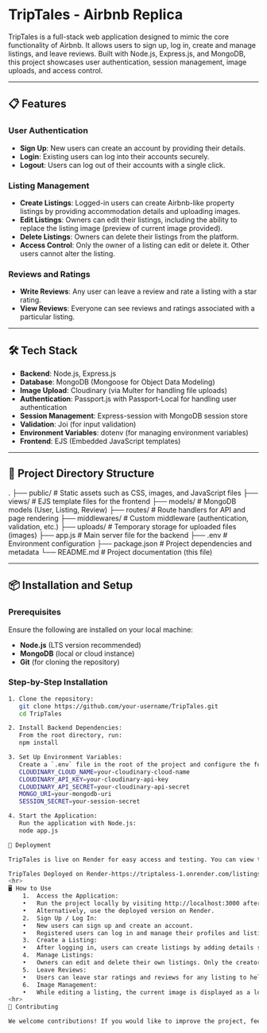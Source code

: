 # TripTales - Airbnb Replica

TripTales is a full-stack web application designed to mimic the core functionality of Airbnb. It allows users to sign up, log in, create and manage listings, and leave reviews. Built with Node.js, Express.js, and MongoDB, this project showcases user authentication, session management, image uploads, and access control.

---

## 📋 Features

### User Authentication
- **Sign Up**: New users can create an account by providing their details.
- **Login**: Existing users can log into their accounts securely.
- **Logout**: Users can log out of their accounts with a single click.

### Listing Management
- **Create Listings**: Logged-in users can create Airbnb-like property listings by providing accommodation details and uploading images.
- **Edit Listings**: Owners can edit their listings, including the ability to replace the listing image (preview of current image provided).
- **Delete Listings**: Owners can delete their listings from the platform.
- **Access Control**: Only the owner of a listing can edit or delete it. Other users cannot alter the listing.

### Reviews and Ratings
- **Write Reviews**: Any user can leave a review and rate a listing with a star rating.
- **View Reviews**: Everyone can see reviews and ratings associated with a particular listing.

---

## 🛠️ Tech Stack
- **Backend**: Node.js, Express.js
- **Database**: MongoDB (Mongoose for Object Data Modeling)
- **Image Upload**: Cloudinary (via Multer for handling file uploads)
- **Authentication**: Passport.js with Passport-Local for handling user authentication
- **Session Management**: Express-session with MongoDB session store
- **Validation**: Joi (for input validation)
- **Environment Variables**: dotenv (for managing environment variables)
- **Frontend**: EJS (Embedded JavaScript templates)

---

## 📂 Project Directory Structure
.
├── public/                 # Static assets such as CSS, images, and JavaScript files
├── views/                  # EJS template files for the frontend
├── models/                 # MongoDB models (User, Listing, Review)
├── routes/                 # Route handlers for API and page rendering
├── middlewares/            # Custom middleware (authentication, validation, etc.)
├── uploads/                # Temporary storage for uploaded files (images)
├── app.js                  # Main server file for the backend
├── .env                    # Environment configuration
├── package.json            # Project dependencies and metadata
└── README.md               # Project documentation (this file)

---

## 📦 Installation and Setup

### Prerequisites

Ensure the following are installed on your local machine:
- **Node.js** (LTS version recommended)
- **MongoDB** (local or cloud instance)
- **Git** (for cloning the repository)

### Step-by-Step Installation

```bash
1. Clone the repository:
   git clone https://github.com/your-username/TripTales.git
   cd TripTales

2. Install Backend Dependencies:
   From the root directory, run:
   npm install

3. Set Up Environment Variables:
   Create a `.env` file in the root of the project and configure the following variables:
   CLOUDINARY_CLOUD_NAME=your-cloudinary-cloud-name
   CLOUDINARY_API_KEY=your-cloudinary-api-key
   CLOUDINARY_API_SECRET=your-cloudinary-api-secret
   MONGO_URI=your-mongodb-uri
   SESSION_SECRET=your-session-secret

4. Start the Application:
   Run the application with Node.js:
   node app.js

🚀 Deployment

TripTales is live on Render for easy access and testing. You can view the deployed version here:

TripTales Deployed on Render-https://triptaless-1.onrender.com/listings
<hr>
🖥️ How to Use
	1.	Access the Application:
	•	Run the project locally by visiting http://localhost:3000 after following the installation steps.
	•	Alternatively, use the deployed version on Render.
	2.	Sign Up / Log In:
	•	New users can sign up and create an account.
	•	Registered users can log in and manage their profiles and listings.
	3.	Create a Listing:
	•	After logging in, users can create listings by adding details such as property type, location, and uploading images.
	4.	Manage Listings:
	•	Owners can edit and delete their own listings. Only the creator of the listing can perform these actions.
	5.	Leave Reviews:
	•	Users can leave star ratings and reviews for any listing to help others make informed decisions.
	6.	Image Management:
	•	While editing a listing, the current image is displayed as a low-resolution preview. Users can replace the image with a new one.
<hr>
🔄 Contributing

We welcome contributions! If you would like to improve the project, feel free to fork the repository, submit issues, or create pull requests. Please follow the code of conduct and guidelines for contributing.
